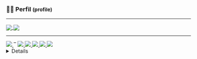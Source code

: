 <h3>👨‍💻 Perfil <small>(profile)</small></h3>
<hr>
<a href="https://github.com/anuraghazra/github-readme-stats">
  <img align="center" src="https://github-readme-stats.vercel.app/api?username=Bryceed&theme=dracula&show_icons=true&custom_title=Estatísticas%20%28Stats%29&include_all_commits=true&locale=pt-br" />
</a>
<a href="https://github.com/anuraghazra/convoychat">
  <img align="center" src="https://github-readme-stats.vercel.app/api/top-langs/?username=Bryceed&layout=compact&theme=dracula&show_icons=true&custom_title=Habilidades%20%28Skills%29&locale=pt-br" />
</a>
<hr>
  
<a href="https://linkedin.com/in/wellington-do-nascimento" title="LinkedIn" target="_blank" style="cursor: alias">
  <img src="https://img.shields.io/badge/LinkedIn-0077B5?style=for-the-badge&logo=linkedin&logoColor=white" />
<a/> ‾ 
<a href="https://discord.gg/kMpZKFyQmX" title="Discord Server" target="_blank" style="cursor: alias">
  <img src="https://img.shields.io/badge/Discord-7289DA?style=for-the-badge&logo=discord&logoColor=white" />
<a/>
<a href="https://facebook.com/wellingtvd" title="Facebook" target="_blank" style="cursor: alias">
  <img src="https://img.shields.io/badge/Facebook-1877F2?style=for-the-badge&logo=facebook&logoColor=white" />
<a/>
<a href="https://m.me/wellingtvd" title="Messenger" target="_blank" style="cursor: alias">
  <img src="https://img.shields.io/badge/Messenger-1877F2?style=for-the-badge&logo=messenger&logoColor=white" style="cursor: alias"/>
<a/>
<a href="https://api.whatsapp.com/?send=+5511942018873" title="WhatsApp" target="_blank" style="cursor: alias">
  <img src="https://img.shields.io/badge/WhatsApp-25D366?style=for-the-badge&logo=whatsapp&logoColor=white" />
<a/>
<a href="mailto:welltvd+github@gmail.com" title="Gmail" target="_blank" style="cursor: alias">
  <img src="https://img.shields.io/badge/Gmail-D14836?style=for-the-badge&logo=gmail&logoColor=white" />
<a/><br>
<details>
  <summary>+ Links</summary>
  
  #### Donations 💰
  <a href="https://www.paypal.com/donate?hosted_button_id=AEHKSHS58VBKU" title="PayPal" target="_blank" style="cursor: alias">
    <img src="https://img.shields.io/badge/PayPal-00457C?style=for-the-badge&logo=paypal&logoColor=white" />
  <a/>
  
  #### Streaming & Games 👾
  <a href="https://youtube.com/rydermais" title="YouTube" target="_blank" style="cursor: alias">
    <img src="https://img.shields.io/badge/YouTube-FF0000?style=for-the-badge&logo=youtube&logoColor=white" />
  <a/>
  <a href="https://twitch.tv/Bryceed">
    <img src="https://img.shields.io/badge/Twitch-9146FF?style=for-the-badge&logo=twitch&logoColor=white" />
  <a/>
  <a href="https://account.xbox.com/pt-br/profile?gamertag=BryceedBR" title="Xbox" target="_blank" style="cursor: alias">
    <img src="https://img.shields.io/badge/Xbox-107C10?style=for-the-badge&logo=xbox&logoColor=white" />
  <a/>
  <a href="https://steamcommunity.com/id/Bryceed" title="Xbox" target="_blank" style="cursor: alias">
    <img src="https://img.shields.io/badge/Steam-000000?style=for-the-badge&logo=steam&logoColor=white" />
  <a/>
<br>
    
#### Social 👩‍👧‍👦
    
  <a href="https://web.telegram.org/z/#789099334" title="Telegram" target="_blank" style="cursor: alias">
    <img src="https://img.shields.io/badge/Telegram-2CA5E0?style=for-the-badge&logo=telegram&logoColor=white" />
  <a/>
  <a href="https://twitter.com/welltvd" title="Telegram" target="_blank" style="cursor: alias">
    <img src="https://img.shields.io/badge/Twitter-1DA1F2?style=for-the-badge&logo=twitter&logoColor=white" />
  <a/>
  <a href="https://www.instagram.com/bryceed/" title="Instagram" target="_blank" style="cursor: alias">
    <img src="https://img.shields.io/badge/Instagram-E4405F?style=for-the-badge&logo=instagram&logoColor=white" />
  <a/>

#### Music 🎵
    
  <a href="https://open.spotify.com/user/welltvd?si=90cc578856814051" title="Spotify" target="_blank" style="cursor: alias">
    <img src="https://img.shields.io/badge/Spotify-1ED760?&style=for-the-badge&logo=spotify&logoColor=white" />
  <a/>
  <a href="https://www.deezer.com/br/profile/2789474802" title="Deezer" target="_blank" style="cursor: alias">
    <img src="https://img.shields.io/badge/Deezer-142473?style=for-the-badge&logo=deezer&logoColor=white" />
  <a/>
  <a href="https://music.youtube.com/channel/UCyi4MjN0PrNMIa8MMOve8lg" title="YouTube Music" target="_blank" style="cursor: alias">
    <img src="https://img.shields.io/badge/YouTube_Music-FF0000?style=for-the-badge&logo=youtube-music&logoColor=white" />
  <a/>
  <a href="https://soundcloud.com/welltvd" title="SoundCloud" target="_blank" style="cursor: alias">
    <img src="https://img.shields.io/badge/SoundCloud-FF3300?style=for-the-badge&logo=soundcloud&logoColor=white" />
  <a/>
</details>
